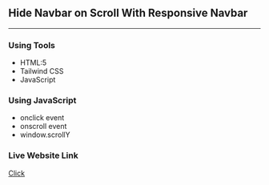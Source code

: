 ## Hide Navbar on Scroll With Responsive Navbar

---

### Using Tools

- HTML:5
- Tailwind CSS
- JavaScript

### Using JavaScript

- onclick event
- onscroll event
- window.scrollY

### Live Website Link

<a href='https://rejoyanislam.github.io/hide-navbar-on-scroll-with-responsive-navbar/'>Click</a>

